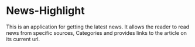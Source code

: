 # News-Highlight
This is an application for getting the latest news. It allows the reader to read news from specific sources, Categories and provides links to the article on its current url.
